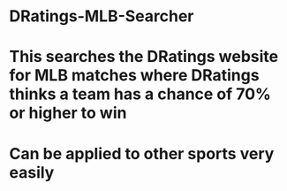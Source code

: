 # DRatings-MLB-Searcher
# This searches the DRatings website for MLB matches where DRatings thinks a team has a chance of 70% or higher to win
# Can be applied to other sports very easily
